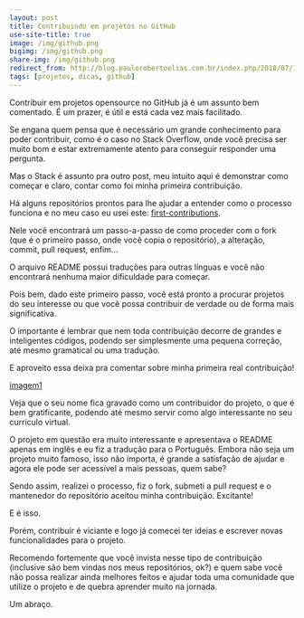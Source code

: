 ```yaml
---
layout: post
title: Contribuindo em projetos no GitHub
use-site-title: true
image: /img/github.png
bigimg: /img/github.png
share-img: /img/github.png
redirect_from: http://blog.paulorobertoelias.com.br/index.php/2018/07/10/contribuindo-em-projetos-no-github/
tags: [projetos, dicas, github]
---
```


Contribuir em projetos opensource no GitHub já é um assunto bem comentado. É um prazer, é útil e está cada vez mais facilitado.

Se engana quem pensa que é necessário um grande conhecimento para poder contribuir, como é o caso no Stack Overflow, onde você precisa ser muito bom e estar extremamente atento para conseguir responder uma pergunta.

Mas o Stack é assunto pra outro post, meu intuito aqui é demonstrar como começar e claro, contar como foi minha primeira contribuição.

Há alguns repositórios prontos para lhe ajudar a entender como o processo funciona e no meu caso eu usei este: [first-contributions](https://github.com/Roshanjossey/first-contributions).

Nele você encontrará um passo-a-passo de como proceder com o fork (que é o primeiro passo, onde você copia o repositório), a alteração, commit, pull request, enfim…

O arquivo README  possui traduções para outras línguas e você não encontrará nenhuma maior dificuldade para começar.

Pois bem, dado este primeiro passo, você está pronto a procurar projetos do seu interesse ou que você possa contribuir de verdade ou de forma mais significativa.

O importante é lembrar que nem toda contribuição decorre de grandes e inteligentes códigos, podendo ser simplesmente uma pequena correção, até mesmo gramatical ou uma tradução.

E aproveito essa deixa pra comentar sobre minha primeira real contribuição!

[imagem1](../img/contribuicao-768x919.png)

Veja que o seu nome fica gravado como um contribuidor do projeto, o que é bem gratificante, podendo até mesmo servir como algo interessante no seu currículo virtual.

O projeto em questão era muito interessante e apresentava o README apenas em inglês e eu fiz a tradução para o Português. Embora não seja um projeto muito famoso, isso não importa, é grande a satisfação de ajudar e agora ele pode ser acessível a mais pessoas, quem sabe?

Sendo assim, realizei o processo, fiz o fork, submeti a pull request e o mantenedor do repositório aceitou minha contribuição. Excitante!

E é isso.

Porém, contribuir é viciante e logo já comecei ter ideias e escrever novas funcionalidades para o projeto.

Recomendo fortemente que você invista nesse tipo de contribuição (inclusive são bem vindas nos meus repositórios, ok?) e quem sabe você não possa realizar ainda melhores feitos e ajudar toda uma comunidade que utilize o projeto e de quebra aprender muito na jornada.

Um abraço.